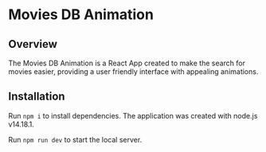 # Movies DB Animation

## Overview

The Movies DB Animation is a React App created to make the search for movies easier, providing a user friendly interface with appealing animations.

## Installation

Run `npm i` to install dependencies. The application was created with node.js v14.18.1.

Run `npm run dev` to start the local server.
